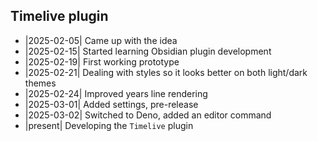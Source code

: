## Timelive plugin
- |2025-02-05| Came up with the idea
- |2025-02-15| Started learning Obsidian plugin development
- |2025-02-19| First working prototype
- |2025-02-21| Dealing with styles so it looks better on both light/dark themes
- |2025-02-24| Improved years line rendering
- |2025-03-01| Added settings, pre-release
- |2025-03-02| Switched to Deno, added an editor command
- |present| Developing the `Timelive` plugin 
